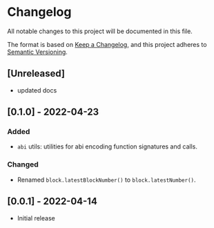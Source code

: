 # Changelog
All notable changes to this project will be documented in this file.

The format is based on [Keep a Changelog](https://keepachangelog.com/en/1.0.0/),
and this project adheres to [Semantic Versioning](https://semver.org/spec/v2.0.0.html).

## [Unreleased]
- updated docs

## [0.1.0] - 2022-04-23
### Added
- `abi` utils: utilities for abi encoding function signatures and calls.

### Changed
- Renamed `block.latestBlockNumber()` to `block.latestNumber()`.

## [0.0.1] - 2022-04-14
- Initial release
